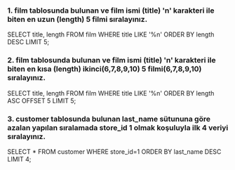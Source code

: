 ### 1. film tablosunda bulunan ve film ismi (title) 'n' karakteri ile biten en uzun (length) 5 filmi sıralayınız.
SELECT title, length
FROM film
WHERE title LIKE '%n'
ORDER BY length DESC
LIMIT 5;

### 2. film tablosunda bulunan ve film ismi (title) 'n' karakteri ile biten en kısa (length) ikinci(6,7,8,9,10) 5 filmi(6,7,8,9,10) sıralayınız.
SELECT title, length
FROM film
WHERE title LIKE '%n'
ORDER BY length ASC
OFFSET 5
LIMIT 5;

### 3. customer tablosunda bulunan last_name sütununa göre azalan yapılan sıralamada store_id 1 olmak koşuluyla ilk 4 veriyi sıralayınız.
SELECT *
FROM customer
WHERE store_id=1
ORDER BY last_name DESC
LIMIT 4;